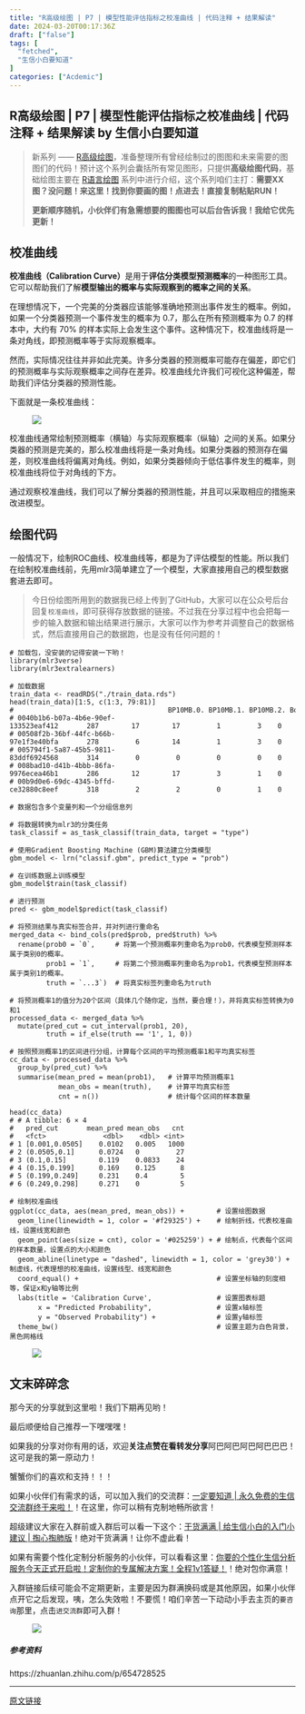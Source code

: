 ```yaml
---
title: "R高级绘图 | P7 | 模型性能评估指标之校准曲线 | 代码注释 + 结果解读"
date: 2024-03-20T00:17:36Z
draft: ["false"]
tags: [
  "fetched",
  "生信小白要知道"
]
categories: ["Acdemic"]
---
```

R高级绘图 | P7 | 模型性能评估指标之校准曲线 | 代码注释 + 结果解读 by 生信小白要知道
------
<div><section data-tool="mdnice编辑器" data-website="https://www.mdnice.com"><blockquote data-tool="mdnice编辑器"><span></span><p>新系列 —— <a href="https://mp.weixin.qq.com/mp/appmsgalbum?__biz=Mzg5NjE1NTc1OA==&amp;action=getalbum&amp;album_id=3305722216473165828&amp;scene=173&amp;subscene=227&amp;sessionid=1706707724&amp;enterid=1706707729&amp;from_msgid=2247486379&amp;from_itemidx=1&amp;count=3&amp;nolastread=1#wechat_redirect" data-linktype="2">R高级绘图</a>，准备整理所有曾经绘制过的图图和未来需要的图图们的代码！预计这个系列会囊括所有常见图形，只提供<strong>高级绘图代码</strong>，基础绘图主要在 <a href="https://mp.weixin.qq.com/mp/appmsgalbum?__biz=Mzg5NjE1NTc1OA==&amp;action=getalbum&amp;album_id=3086856425876488196&amp;scene=173&amp;subscene=227&amp;sessionid=1706617263&amp;enterid=1706617619&amp;from_msgid=2247486350&amp;from_itemidx=1&amp;count=3&amp;nolastread=1#wechat_redirect" data-linktype="2">R语言绘图</a> 系列中进行介绍，这个系列咱们主打：<strong>需要XX图？没问题！来这里！找到你要画的图！点进去！直接复制粘贴RUN！</strong></p><p><strong>更新顺序随机，小伙伴们有急需想要的图图也可以后台告诉我！我给它优先更新！</strong></p></blockquote><h2 data-tool="mdnice编辑器"><span></span><span>校准曲线</span><span></span></h2><p data-tool="mdnice编辑器"><strong>校准曲线（Calibration Curve）</strong>是用于<strong>评估分类模型预测概率</strong>的一种图形工具。它可以帮助我们了解<strong>模型输出的概率与实际观察到的概率之间的关系</strong>。</p><p data-tool="mdnice编辑器">在理想情况下，一个完美的分类器应该能够准确地预测出事件发生的概率。例如，如果一个分类器预测一个事件发生的概率为 0.7，那么在所有预测概率为 0.7 的样本中，大约有 70% 的样本实际上会发生这个事件。这种情况下，校准曲线将是一条对角线，即预测概率等于实际观察概率。</p><p data-tool="mdnice编辑器">然而，实际情况往往并非如此完美。许多分类器的预测概率可能存在偏差，即它们的预测概率与实际观察概率之间存在差异。校准曲线允许我们可视化这种偏差，帮助我们评估分类器的预测性能。</p><p data-tool="mdnice编辑器">下面就是一条校准曲线：</p><figure data-tool="mdnice编辑器"><img data-imgfileid="100003483" data-ratio="0.8453703703703703" data-src="https://mmbiz.qpic.cn/mmbiz_png/QQjtfWKmicLrYicbeaibHCzd97ZelMicqyB6n1lFJXhhibznonLDSNt7ovtauialhpeKOFZcnKX0LPR2TKN3PtEwMTlw/640?wx_fmt=png&amp;from=appmsg" data-type="png" data-w="1080" src="https://mmbiz.qpic.cn/mmbiz_png/QQjtfWKmicLrYicbeaibHCzd97ZelMicqyB6n1lFJXhhibznonLDSNt7ovtauialhpeKOFZcnKX0LPR2TKN3PtEwMTlw/640?wx_fmt=png&amp;from=appmsg"></figure><p data-tool="mdnice编辑器">校准曲线通常绘制预测概率（横轴）与实际观察概率（纵轴）之间的关系。如果分类器的预测是完美的，那么校准曲线将是一条对角线。如果分类器的预测存在偏差，则校准曲线将偏离对角线。例如，如果分类器倾向于低估事件发生的概率，则校准曲线将位于对角线的下方。</p><p data-tool="mdnice编辑器">通过观察校准曲线，我们可以了解分类器的预测性能，并且可以采取相应的措施来改进模型。</p><h2 data-tool="mdnice编辑器"><span></span><span>绘图代码</span><span></span></h2><p data-tool="mdnice编辑器">一般情况下，绘制ROC曲线、校准曲线等，都是为了评估模型的性能。所以我们在绘制校准曲线前，先用mlr3简单建立了一个模型，大家直接用自己的模型数据套进去即可。</p><blockquote data-tool="mdnice编辑器"><span></span><p>今日份绘图所用到的数据我已经上传到了GitHub，大家可以在公众号后台回复<code>校准曲线</code>，即可获得存放数据的链接。不过我在分享过程中也会把每一步的输入数据和输出结果进行展示，大家可以作为参考并调整自己的数据格式，然后直接用自己的数据跑，也是没有任何问题的！</p></blockquote><pre data-tool="mdnice编辑器"><span></span><code><span># 加载包，没安装的记得安装一下哟！</span><br><span>library</span>(mlr3verse)<br><span>library</span>(mlr3extralearners)<br><br><span># 加载数据</span><br>train_data &lt;- readRDS(<span>"./train_data.rds"</span>)<br>head(train_data)[<span>1</span>:<span>5</span>, c(<span>1</span>:<span>3</span>, <span>79</span>:<span>81</span>)]<br><span>#                                      BP10MB.0. BP10MB.1. BP10MB.2. BoChr.22. BoChr.23. type</span><br><span># 0040b1b6-b07a-4b6e-90ef-133523eaf412       287        17        17         1         3    0</span><br><span># 00508f2b-36bf-44fc-b66b-97e1f3e40bfa       278         6        14         1         3    0</span><br><span># 005794f1-5a87-45b5-9811-83ddf6924568       314         0         0         0         0    0</span><br><span># 008bad10-d41b-4bbb-86fa-9976ecea46b1       286        12        17         3         1    0</span><br><span># 00b9d0e6-69dc-4345-bffd-ce32880c8eef       318         2         2         0         1    0</span><br><br><span># 数据包含多个变量列和一个分组信息列</span><br><br><span># 将数据转换为mlr3的分类任务</span><br>task_classif = as_task_classif(train_data, target = <span>"type"</span>)<br><br><span># 使用Gradient Boosting Machine (GBM)算法建立分类模型</span><br>gbm_model &lt;- lrn(<span>"classif.gbm"</span>, predict_type = <span>"prob"</span>)<br><br><span># 在训练数据上训练模型</span><br>gbm_model$train(task_classif)<br><br><span># 进行预测</span><br>pred &lt;- gbm_model$predict(task_classif)<br><br><span># 将预测结果与真实标签合并，并对列进行重命名</span><br>merged_data &lt;- bind_cols(pred$prob, pred$truth) %&gt;%<br>  rename(prob0 = `0`,     <span># 将第一个预测概率列重命名为prob0，代表模型预测样本属于类别0的概率。</span><br>         prob1 = `1`,     <span># 将第二个预测概率列重命名为prob1，代表模型预测样本属于类别1的概率。</span><br>         truth = `...3`)  <span># 将真实标签列重命名为truth</span><br><br><span># 将预测概率1的值分为20个区间（具体几个随你定，当然，要合理！），并将真实标签转换为0和1</span><br>processed_data &lt;- merged_data %&gt;%<br>  mutate(pred_cut = cut_interval(prob1, <span>20</span>),<br>         truth = if_else(truth == <span>'1'</span>, <span>1</span>, <span>0</span>))<br><br><span># 按照预测概率1的区间进行分组，计算每个区间的平均预测概率1和平均真实标签</span><br>cc_data &lt;- processed_data %&gt;%<br>  group_by(pred_cut) %&gt;%<br>  summarise(mean_pred = mean(prob1),   <span># 计算平均预测概率1</span><br>            mean_obs = mean(truth),    <span># 计算平均真实标签</span><br>            cnt = n())                 <span># 统计每个区间的样本数量</span><br><br>head(cc_data)<br><span># # A tibble: 6 × 4</span><br><span>#   pred_cut       mean_pred mean_obs   cnt</span><br><span>#   &lt;fct&gt;              &lt;dbl&gt;    &lt;dbl&gt; &lt;int&gt;</span><br><span># 1 [0.001,0.0505]    0.0102   0.005   1000</span><br><span># 2 (0.0505,0.1]      0.0724   0         27</span><br><span># 3 (0.1,0.15]        0.119    0.0833    24</span><br><span># 4 (0.15,0.199]      0.169    0.125      8</span><br><span># 5 (0.199,0.249]     0.231    0.4        5</span><br><span># 6 (0.249,0.298]     0.271    0          5</span><br><br><span># 绘制校准曲线</span><br>ggplot(cc_data, aes(mean_pred, mean_obs)) +        <span># 设置绘图数据</span><br>  geom_line(linewidth = <span>1</span>, color = <span>'#f29325'</span>) +    <span># 绘制折线，代表校准曲线，设置线宽和颜色</span><br>  geom_point(aes(size = cnt), color = <span>'#025259'</span>) + <span># 绘制点，代表每个区间的样本数量，设置点的大小和颜色</span><br>  geom_abline(linetype = <span>"dashed"</span>, linewidth = <span>1</span>, color = <span>'grey30'</span>) +    <span># 绘制虚线，代表理想的校准曲线，设置线型、线宽和颜色</span><br>  coord_equal() +                                  <span># 设置坐标轴的刻度相等，保证x和y轴等比例</span><br>  labs(title = <span>'Calibration Curve'</span>,                <span># 设置图表标题</span><br>       x = <span>"Predicted Probability"</span>,                <span># 设置x轴标签</span><br>       y = <span>"Observed Probability"</span>) +               <span># 设置y轴标签</span><br>  theme_bw()                                       <span># 设置主题为白色背景，黑色网格线</span><br></code></pre><figure data-tool="mdnice编辑器"><img data-imgfileid="100003482" data-ratio="0.8453703703703703" data-src="https://mmbiz.qpic.cn/mmbiz_png/QQjtfWKmicLrYicbeaibHCzd97ZelMicqyB6n1lFJXhhibznonLDSNt7ovtauialhpeKOFZcnKX0LPR2TKN3PtEwMTlw/640?wx_fmt=png&amp;from=appmsg" data-type="png" data-w="1080" src="https://mmbiz.qpic.cn/mmbiz_png/QQjtfWKmicLrYicbeaibHCzd97ZelMicqyB6n1lFJXhhibznonLDSNt7ovtauialhpeKOFZcnKX0LPR2TKN3PtEwMTlw/640?wx_fmt=png&amp;from=appmsg"></figure><h2 data-tool="mdnice编辑器"><span></span><span>文末碎碎念</span><span></span></h2><p data-tool="mdnice编辑器">那今天的分享就到这里啦！我们下期再见哟！</p><p data-tool="mdnice编辑器">最后顺便给自己推荐一下嘿嘿嘿！</p><p data-tool="mdnice编辑器">如果我的分享对你有用的话，欢迎<strong>关注点赞在看转发分享</strong>阿巴阿巴阿巴阿巴巴巴！这可是我的第一原动力！</p><p data-tool="mdnice编辑器">蟹蟹你们的喜欢和支持！！！</p><section><mp-common-profile data-pluginname="mpprofile" data-id="Mzg5NjE1NTc1OA==" data-headimg="http://mmbiz.qpic.cn/mmbiz_png/QQjtfWKmicLpicdicvWNnpcaTbejCVgKe4FsicHqo48FOkqJTkziaengudibCF8AW86uyjgee0pxhmhM8JoylYDkSXug/0?wx_fmt=png" data-nickname="生信小白要知道" data-alias="Bioidiot" data-signature="主打小白保姆级教程，因为自己淋过雨，所以想给大家撑把伞！ 记录从小白到现在小灰的过程，希望以后可以成为小黑！" data-from="0" data-is_biz_ban="0"></mp-common-profile></section><p data-tool="mdnice编辑器">如果小伙伴们有需求的话，可以加入我们的交流群：<a href="https://mp.weixin.qq.com/s?__biz=Mzg5NjE1NTc1OA==&amp;mid=2247487109&amp;idx=1&amp;sn=22862390235151378bdecbf488c7c830&amp;scene=21#wechat_redirect" data-linktype="2">一定要知道 | 永久免费的生信交流群终于来啦！</a>！在这里，你可以稍有克制地畅所欲言！</p><p data-tool="mdnice编辑器">超级建议大家在入群前或入群后可以看一下这个：<a href="https://mp.weixin.qq.com/s?__biz=Mzg5NjE1NTc1OA==&amp;mid=2247486350&amp;idx=1&amp;sn=066dedbe912676f5c508b179167084a0&amp;scene=21#wechat_redirect" data-linktype="2">干货满满 | 给生信小白的入门小建议 | 掏心掏肺版</a>！绝对干货满满！让你不虚此看！</p><p data-tool="mdnice编辑器">如果有需要个性化定制分析服务的小伙伴，可以看看这里：<a href="https://mp.weixin.qq.com/s?__biz=Mzg5NjE1NTc1OA==&amp;mid=2247486984&amp;idx=1&amp;sn=b00b48d15e2e19e206803d3e14f05d23&amp;scene=21#wechat_redirect" data-linktype="2">你要的个性化生信分析服务今天正式开启啦！定制你的专属解决方案！全程1v1答疑！</a>！绝对包你满意！</p><p data-tool="mdnice编辑器">入群链接后续可能会不定期更新，主要是因为群满换码或是其他原因，如果小伙伴点开它之后发现，咦，怎么失效啦！不要慌！咱们辛苦一下动动小手去主页的<code>要咨询</code>那里，点击<code>进交流群</code>即可入群！</p><figure data-tool="mdnice编辑器"><img data-imgfileid="100003481" data-ratio="1.0796296296296297" data-src="https://mmbiz.qpic.cn/mmbiz_png/QQjtfWKmicLrYicbeaibHCzd97ZelMicqyB6ibWoP2VGSnzibriaYGZaOwlIrsVZmDaxzWk1d6uS5nT5tOX0iawMXjvACg/640?wx_fmt=png&amp;from=appmsg" data-type="png" data-w="1080" src="https://mmbiz.qpic.cn/mmbiz_png/QQjtfWKmicLrYicbeaibHCzd97ZelMicqyB6ibWoP2VGSnzibriaYGZaOwlIrsVZmDaxzWk1d6uS5nT5tOX0iawMXjvACg/640?wx_fmt=png&amp;from=appmsg"></figure><h5 data-tool="mdnice编辑器"><span></span><span>参考资料</span><span></span></h5><p data-tool="mdnice编辑器">https://zhuanlan.zhihu.com/p/654728525</p></section><p><mp-style-type data-value="3"></mp-style-type></p></div>  
<hr>
<a href="https://mp.weixin.qq.com/s/_Q7q2fylGAYnju1YO6h-4w",target="_blank" rel="noopener noreferrer">原文链接</a>

